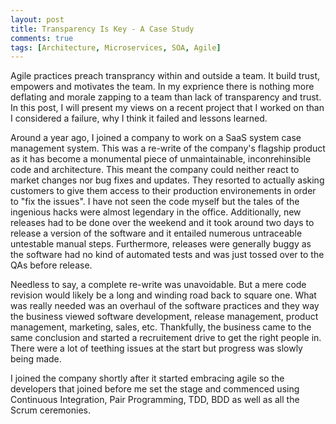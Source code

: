 ```yaml
---
layout: post
title: Transparency Is Key - A Case Study
comments: true
tags: [Architecture, Microservices, SOA, Agile]
---
```


Agile practices preach transprancy within and outside a team. It build trust, empowers and motivates the team. In my exprience there is nothing more deflating and morale zapping to a team than lack of transparency and trust. In this post, I will present my views on a recent project that I worked on than I considered a failure, why I think it failed and lessons learned.

Around a year ago, I joined a company to work on a SaaS system case management system. This was a re-write of the company's flagship product as it has become a monumental piece of unmaintainable, inconrehinsible code and architecture. This meant the company could neither react to market changes nor bug fixes and updates. They resorted to actually asking customers to give them access to their production environements in order to "fix the issues". I have not seen the code myself but the tales of the ingenious hacks were almost legendary in the office. Additionally, new releases had to be done over the weekend and it took around two days to release a version of the software and it entailed numerous untraceable untestable manual steps. Furthermore, releases were generally buggy as the software had no kind of automated tests and was just tossed over to the QAs before release.

Needless to say, a complete re-write was unavoidable. But a mere code revision would likely be a long and winding road back to square one. What was really needed was an overhaul of the software practices and they way the business viewed software development, release management, product management, marketing, sales, etc. Thankfully, the business came to the same conclusion and started a recruitement drive to get the right people in. There were a lot of teething issues at the start but progress was slowly being made. 

I joined the company shortly after it started embracing agile so the developers that joined before me set the stage and commenced using Continuous Integration, Pair Programming, TDD, BDD as well as all the Scrum ceremonies. 
